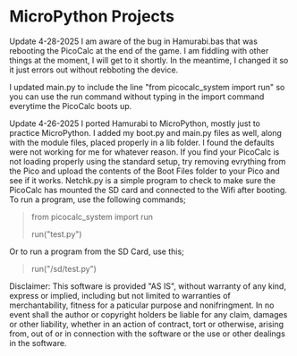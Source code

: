 # MicroPython Projects

Update 4-28-2025
I am aware of the bug in Hamurabi.bas that was rebooting the PicoCalc at the end of the game. I am fiddling with other things at the moment, I will get to it shortly. In the meantime, I changed it so it just errors out without rebboting the device.

I updated main.py to include the line "from picocalc_system import run" so you can use the run command without typing in the import command everytime the PicoCalc boots up.

Update 4-26-2025
I ported Hamurabi to MicroPython, mostly just to practice MicroPython. I added my boot.py and main.py files as well, along with the module files, placed properly in a lib folder. I found the defaults were not working for me for whatever reason. If you find your PicoCalc is not loading properly using the standard setup, try removing evrything from the Pico and upload the contents of the Boot Files folder to your Pico and see if it works. Netchk.py is a simple program to check to make sure the PicoCalc has mounted the SD card and connected to the Wifi after booting. To run a program, use the following commands;

> from picocalc_system import run
>
> run("test.py")

Or to run a program from the SD Card, use this;

> run("/sd/test.py")

Disclaimer: This software is provided "AS IS", without warranty of any kind, express or implied, including but not limited to warranties of merchantability, fitness for a paticular purpose and nonifringment. In no event shall the author or copyright holders be liable for any claim, damages or other liability, whether in an action of contract, tort or otherwise, arising from, out of or in connection with the software or the use or other dealings in the software.

